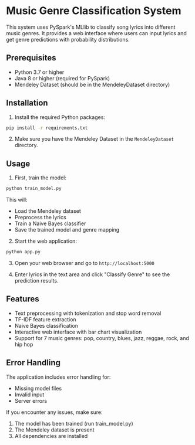 # Music Genre Classification System

This system uses PySpark's MLlib to classify song lyrics into different music genres. It provides a web interface where users can input lyrics and get genre predictions with probability distributions.

## Prerequisites

- Python 3.7 or higher
- Java 8 or higher (required for PySpark)
- Mendeley Dataset (should be in the MendeleyDataset directory)

## Installation

1. Install the required Python packages:
```bash
pip install -r requirements.txt
```

2. Make sure you have the Mendeley Dataset in the `MendeleyDataset` directory.

## Usage

1. First, train the model:
```bash
python train_model.py
```
This will:
- Load the Mendeley dataset
- Preprocess the lyrics
- Train a Naive Bayes classifier
- Save the trained model and genre mapping

2. Start the web application:
```bash
python app.py
```

3. Open your web browser and go to `http://localhost:5000`

4. Enter lyrics in the text area and click "Classify Genre" to see the prediction results.

## Features

- Text preprocessing with tokenization and stop word removal
- TF-IDF feature extraction
- Naive Bayes classification
- Interactive web interface with bar chart visualization
- Support for 7 music genres: pop, country, blues, jazz, reggae, rock, and hip hop

## Error Handling

The application includes error handling for:
- Missing model files
- Invalid input
- Server errors

If you encounter any issues, make sure:
1. The model has been trained (run train_model.py)
2. The Mendeley dataset is present
3. All dependencies are installed
